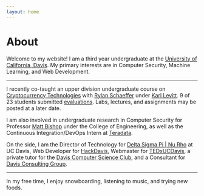 ```yaml
---
layout: home
---
```

# About 

Welcome to my website! I am a third year undergraduate at the [University of California, Davis](https://www.ucdavis.edu/). My primary interests are in Computer Security, Machine Learning, and Web Development.

---

I recently co-taught an upper division undergraduate course on [Cryptocurrency Technologies](http://rylanschaeffer.github.io/resources/198FCourseSyllabus.pdf) with
[Rylan Schaeffer](https://www.linkedin.com/in/rylanschaeffer) under [Karl Levitt](http://faculty.engineering.ucdavis.edu/levitt/). 9 of 23 students submitted [evaluations](https://yangvincent.github.io/resources/eval.pdf).
Labs, lectures, and assignments may be posted at a later date.

I am also involved in undergraduate research in Computer Security for Professor [Matt Bishop](http://nob.cs.ucdavis.edu/~bishop/) under the College of Engineering, as well
as the Continuous Integration/DevOps Intern at [Teradata](http://www.teradata.com/?LangType=1033). 

On the side, I am the Director of Technology for [Delta Sigma Pi | Nu Rho](https://www.dsp-nurho.com) at UC Davis, Web Developer for [HackDavis](http://hackdavis.io/), Webmaster for [TEDxUCDavis](http://www.tedxucdavis.com/), a private tutor for the [Davis Computer Science Club](https://daviscsclub.org/), and a
Consultant for [Davis Consulting Group](http://davisconsultinggroup.org/).

---

In my free time, I enjoy snowboarding, listening to music, and trying new foods. 
